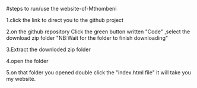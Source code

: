 #steps to run/use the website-of-Mthombeni

1.click the link to direct you to the github project


2.on the github repository Click the green button written "Code" ,select the download zip folder "NB:Wait for the folder to finish downloading"



3.Extract the downloded zip folder


4.open the folder 


5.on that folder you opened double click the "index.html  file" it will take you my website.

